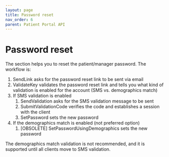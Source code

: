 ```yaml
---
layout: page
title: Password reset
nav_order: 6
parent: Patient Portal API
---
```


# Password reset
The section helps you to reset the patient/manager password. The workflow is:1. SendLink asks for the password reset link to be sent via email2. ValidateKey validates the password reset link and tells you what kind of validation is enabled for the account (SMS vs. demographics match)3. If SMS validation is enabled    1. SendValidation asks for the SMS validation message to be sent    2. SubmitValidationCode verifies the code and establishes a session with the client    3. SetPassword sets the new password4. If the demographics match is enabled (not preferred option)    1. \[OBSOLETE\] SetPasswordUsingDemographics sets the new passwordThe demographics match validation is not recommended, and it is supported until all clients move to SMS validation.